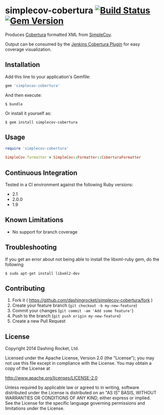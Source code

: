 # simplecov-cobertura [![Build Status](https://api.shippable.com/projects/549b1fbbd46935d5fbc0f9f3/badge?branchName=master)](https://app.shippable.com/projects/549b1fbbd46935d5fbc0f9f3/builds/latest) [![Gem Version](https://badge.fury.io/rb/simplecov-cobertura.svg)](http://badge.fury.io/rb/simplecov-cobertura)

Produces [Cobertura](http://cobertura.sourceforge.net/) formatted XML from [SimpleCov](https://github.com/colszowka/simplecov).

Output can be consumed by the [Jenkins Cobertura Plugin](https://wiki.jenkins-ci.org/display/JENKINS/Cobertura+Plugin) for easy 
coverage visualization.

## Installation

Add this line to your application's Gemfile:

```ruby
gem 'simplecov-cobertura'
```

And then execute:

    $ bundle

Or install it yourself as:

    $ gem install simplecov-cobertura

## Usage

```ruby
require 'simplecov-cobertura'

SimpleCov.formatter = SimpleCov::Formatter::CoberturaFormatter
```

## Continuous Integration
Tested in a CI environment against the following Ruby versions:
* 2.1
* 2.0.0
* 1.9

## Known Limitations
* No support for branch coverage

## Troubleshooting
If you get an error about not being able to install the libxml-ruby gem, do the following
    
    $ sudo apt-get install libxml2-dev

## Contributing

1. Fork it ( https://github.com/dashingrocket/simplecov-cobertura/fork )
2. Create your feature branch (`git checkout -b my-new-feature`)
3. Commit your changes (`git commit -am 'Add some feature'`)
4. Push to the branch (`git push origin my-new-feature`)
5. Create a new Pull Request

## License
Copyright 2014 Dashing Rocket, Ltd.

Licensed under the Apache License, Version 2.0 (the "License");
you may not use this file except in compliance with the License.
You may obtain a copy of the License at

http://www.apache.org/licenses/LICENSE-2.0

Unless required by applicable law or agreed to in writing, software
distributed under the License is distributed on an "AS IS" BASIS,
WITHOUT WARRANTIES OR CONDITIONS OF ANY KIND, either express or implied.
See the License for the specific language governing permissions and
limitations under the License.
